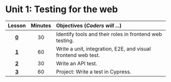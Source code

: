 # Unit 1: Testing for the web
|Lesson|Minutes|Objectives (*Coders will ...*)|
|:-------:|:-------:|:-------|
|[**0**](lesson0.md)| 30 | Identify tools and their roles in frontend web testing.   |
|[**1**](lesson1.md)| 60 | Write a unit, integration, E2E, and visual frontend web test. |
|[**2**](lesson2.md)| 30 | Write an API test. |
|[**3**](lesson3.md)| 60 | Project: Write a test in Cypress.  |
